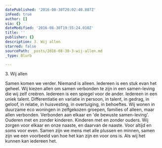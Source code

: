 ```yaml
---
datePublished: '2016-08-30T20:02:40.807Z'
inFeed: true
author: []
via: {}
dateModified: '2016-08-30T19:55:24.010Z'
title: ''
publisher: {}
description: 3. Wij allen
starred: false
sourcePath: _posts/2016-08-30-3-wij-allen.md
_type: Blurb

---
```

3\. Wij allen

Samen komen we verder. Niemand is alleen. Iedereen is een stuk evan het geheel. Wij kiezen allen om samen verbonden te zijn in een samen-leving die wij zelf creëren. Iedereen is een spiegel voor de ander. Iedereen in een uniek talent. Differentiatie en variatie in persoon, in talent, in gedrag, in geloof, in relatie, in huisvesting, in overtuiging, in behoeftes. Wij wonen in duurzame eco woningen in zelfgekozen groepen, families of alleen, maar allen verbonden. Verbonden aan elkaar en 'de bewuste samen-leving'. Ouderen met en zonder kinderen. Kinderen met en zonder ouders. Wij zorgen voor elkaar en onze naaste, en daarvan de naaste. Voor altijd en soms voor even. Samen zijn we mens met alle plussen en minnen, samen zijn we een voorbeeld van hoe het kan zijn en voor ons is. Als wij het kunnen kan iedereen het.